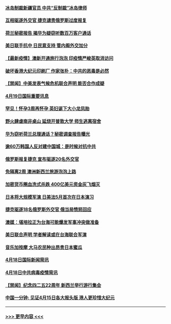 #### [冰岛制裁新疆官员 中共“反制裁”冰岛律师](../pages/prog202/a103099671.md?t=04200402) 
#### [互相驱逐外交官 捷克谴责俄罗斯过度报复](../pages/prog202/a103099599.md?t=04200402) 
#### [荷兰秘密报告 揭华为疑窃听数百万客户通话](../pages/prog202/a103099581.md?t=04200402) 
#### [美日联手抗中 日民意支持 菅内阁外交加分](../pages/prog202/a103099572.md?t=04200402) 
#### [【最新疫情】澳新开通旅行泡泡 印疫情严峻英取消访问](../pages/prog202/a103099567.md?t=04200402) 
#### [破坏香港大纪元印刷厂 作家张朴：中共的恶毒是必然](../pages/prog202/a103099553.md?t=04200402) 
#### [【禁闻】中美发表气候危机联合声明 能否合作成疑](../pages/prog202/a103099520.md?t=04200402) 
#### [4月19日国际重要讯息](../pages/prog202/a103099333.md?t=04200402) 
#### [罕见！怀孕3周再怀孕 英妇诞下大小龙凤胎](../pages/prog202/a103099265.md?t=04200402) 
#### [野火肆虐南非桌山 延烧开普敦大学 师生逃离宿舍](../pages/prog202/a103099264.md?t=04200402) 
#### [华为窃听荷兰总理通话？秘密调查报告曝光](../pages/prog202/a103099249.md?t=04200402) 
#### [逾60万韩国人反对建中国城：是时候对抗中共](../pages/prog202/a103099242.md?t=04200402) 
#### [俄罗斯报复捷克 宣布驱逐20名外交官](../pages/prog202/a103099206.md?t=04200402) 
#### [免隔离2周 澳洲新西兰旅游泡泡上路](../pages/prog202/a103099180.md?t=04200402) 
#### [加密货币圈血洗式杀跌 400亿美元资金灰飞烟灭](../pages/prog202/a103099103.md?t=04200402) 
#### [日本将大规模军演 日美法5月首次在日本演习](../pages/prog202/a103099098.md?t=04200402) 
#### [捷克驱逐18名俄罗斯外交官 俄当局愤怒回应](../pages/prog202/a103099116.md?t=04200402) 
#### [澳媒：堪培拉正为台海可能爆发军事冲突做准备](../pages/prog202/a103099082.md?t=04200402) 
#### [美日联合声明 学者解读或在台海联合军演](../pages/prog202/a103099015.md?t=04200402) 
#### [音乐加按摩 大马农民种出昂贵日本蜜瓜](../pages/prog202/a103098999.md?t=04200402) 
#### [4月18日国际新闻简讯](../pages/prog202/a103098993.md?t=04200402) 
#### [4月18日中共病毒疫情简讯](../pages/prog202/a103098991.md?t=04200402) 
#### [【禁闻】纪念四二五22周年 新西兰举行游行集会](../pages/prog202/a103098984.md?t=04200402) 
#### [中国一分钟: 见证4月15日各大报头版 港人更珍惜大纪元](../pages/prog202/a103098952.md?t=04200402) 

----
#### [ >>> 更早内容 <<< ](../indexes/prog202-earlier.md)
